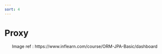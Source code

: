 ```yaml
---
sort: 4
---
```


# Proxy







<div style="text-align: right"> Image ref : https://www.inflearn.com/course/ORM-JPA-Basic/dashboard</div>

